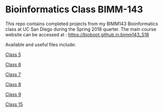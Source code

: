 # Bioinformatics Class BIMM-143

This repo contains completed projects from my BIMM143 Bioinformatics class at UC San Diego during the Spring 2018 quarter. The main course website can be accessed at : https://bioboot.github.in.bimm143_S18

Available and useful files include: 

[Class 5](https://github.com/vdmenon/bimm143/blob/master/class05/graphs.R)

[Class 6](https://github.com/vdmenon/bimm143/blob/master/class06/function.R)

[Class 7](https://github.com/vdmenon/bimm143/blob/master/class07/class07.Rmd)

[Class 8](https://github.com/vdmenon/bimm143/blob/master/class08/class8.Rmd)

[Class 9](https://github.com/vdmenon/bimm143/blob/master/class09/pca%20mini%20project.Rmd)

[Class 15](https://github.com/vdmenon/bimm143/blob/master/class15/class15.Rmd)
